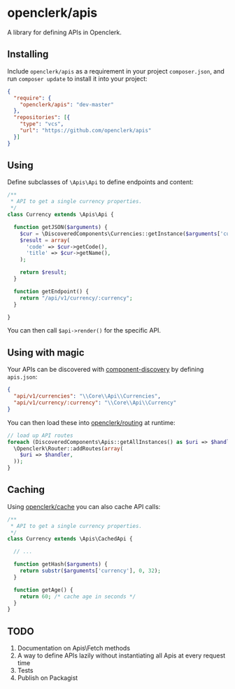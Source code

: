 openclerk/apis
==============

A library for defining APIs in Openclerk.

## Installing

Include `openclerk/apis` as a requirement in your project `composer.json`,
and run `composer update` to install it into your project:

```json
{
  "require": {
    "openclerk/apis": "dev-master"
  },
  "repositories": [{
    "type": "vcs",
    "url": "https://github.com/openclerk/apis"
  }]
}
```

## Using

Define subclasses of `\Apis\Api` to define endpoints and content:

```php
/**
 * API to get a single currency properties.
 */
class Currency extends \Apis\Api {

  function getJSON($arguments) {
    $cur = \DiscoveredComponents\Currencies::getInstance($arguments['currency']);
    $result = array(
      'code' => $cur->getCode(),
      'title' => $cur->getName(),
    );

    return $result;
  }

  function getEndpoint() {
    return "/api/v1/currency/:currency";
  }

}
```

You can then call `$api->render()` for the specific API.

## Using with magic

Your APIs can be discovered with [component-discovery](https://github.com/soundasleep/component-discovery)
by defining `apis.json`:

```json
{
  "api/v1/currencies": "\\Core\\Api\\Currencies",
  "api/v1/currency/:currency": "\\Core\\Api\\Currency"
}
```

You can then load these into [openclerk/routing](https://github.com/openclerk/routing) at runtime:

```php
// load up API routes
foreach (DiscoveredComponents\Apis::getAllInstances() as $uri => $handler) {
  \Openclerk\Router::addRoutes(array(
    $uri => $handler,
  ));
}
```

## Caching

Using [openclerk/cache](https://github.com/openclerk/cache) you can also cache API calls:

```php
/**
 * API to get a single currency properties.
 */
class Currency extends \Apis\CachedApi {

  // ...

  function getHash($arguments) {
    return substr($arguments['currency'], 0, 32);
  }

  function getAge() {
    return 60; /* cache age in seconds */
  }
}
```

## TODO

1. Documentation on Apis\Fetch methods
1. A way to define APIs lazily without instantiating all Apis at every request time
1. Tests
1. Publish on Packagist

